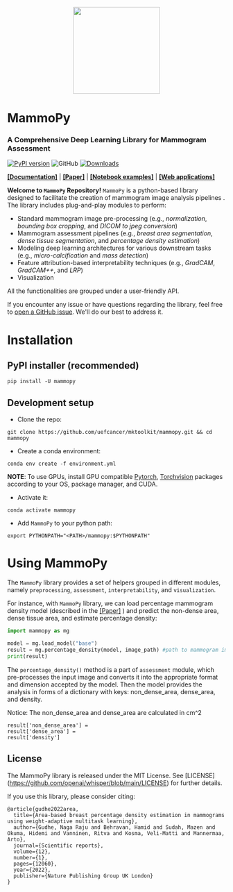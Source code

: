 <p align="center">
  <img src="https://cdn.imgbin.com/10/3/23/imgbin-breast-cancer-senology-mammography-diego-JcEW147fdbivCyrvC5vykSPj3.jpg" height="200">
</p>

# MammoPy
### A Comprehensive Deep Learning Library for Mammogram Assessment
[![PyPI version](https://badge.fury.io/py/mktoolkit.svg)](https://badge.fury.io/py/mktoolkit)
![GitHub](https://img.shields.io/github/license/mktoolkit/mktoolkit)
[![Downloads](https://static.pepy.tech/badge/mktoolkit)](https://pepy.tech/project/mktoolkit)

**[[Documentation]](https://github.com/uefcancer/mammopy/)**
| **[[Paper]]()** 
| **[[Notebook examples]]()** 
| **[[Web applications]]()** 

**Welcome to `MammoPy` Repository!** `MammoPy` is a python-based library designed to facilitate the creation of mammogram image analysis pipelines . The library includes plug-and-play modules to perform:
- Standard mammogram image pre-processing (e.g., *normalization*, *bounding box cropping*, and *DICOM to jpeg conversion*)
- Mammogram assessment pipelines (e.g., *breast area segmentation*, *dense tissue segmentation*, and *percentage density estimation*)
- Modeling deep learning architectures for various downstream tasks  (e.g., *micro-calcification* and *mass detection*)
- Feature attribution-based interpretability techniques (e.g., *GradCAM*, *GradCAM++*, and *LRP*)
- Visualization 

All the functionalities are grouped under a user-friendly API. 

If you encounter any issue or have questions regarding the library, feel free to [open a GitHub issue](https://github.com/uefcancer/mammopy/issues). We'll do our best to address it. 

# Installation 

## PyPI installer (recommended)

`pip install -U mammopy`

## Development setup 

- Clone the repo:

```
git clone https://github.com/uefcancer/mktoolkit/mammopy.git && cd mammopy
```

- Create a conda environment:

```
conda env create -f environment.yml
```
**NOTE**: To use GPUs, install GPU compatible [Pytorch](https://pytorch.org/get-started/locally/), [Torchvision](https://pytorch.org/get-started/locally/) packages according to your OS, package manager, and CUDA.

- Activate it:

```
conda activate mammopy
```

- Add `MammoPy` to your python path:

```
export PYTHONPATH="<PATH>/mammopy:$PYTHONPATH"
```

# Using MammoPy 

The `MammoPy` library provides a set of helpers grouped in different modules, namely `preprocessing`, `assessment`, `interpretability`, and  `visualization`.  

For instance, with  `MammoPy` library, we can load percentage mammogram density model (described in the [[Paper]](https://www.nature.com/articles/s41598-022-16141-2) ) and predict the non-dense area, dense tissue area, and estimate percentage density:
```python
import mammopy as mg

model = mg.load_model("base")
result = mg.percentage_density(model, image_path) #path to mammogram image
print(result)
```
The `percentage_density()` method is a part of `assessment` module, which pre-processes the input image and converts it into the appropriate format and dimension accepted by the model. Then the model provides the analysis in forms of a dictionary with keys: non_dense_area, dense_area, and density.

Notice: The non_dense_area and dense_area are calculated in cm^2 

```
result['non_dense_area'] = 
result['dense_area'] = 
result['density']
```

## License

The MammoPy library is released under the MIT License. See [LICENSE] (https://github.com/openai/whisper/blob/main/LICENSE) for further details.

If you use this library, please consider citing:
```
@article{gudhe2022area,
  title={Area-based breast percentage density estimation in mammograms using weight-adaptive multitask learning},
  author={Gudhe, Naga Raju and Behravan, Hamid and Sudah, Mazen and Okuma, Hidemi and Vanninen, Ritva and Kosma, Veli-Matti and Mannermaa, Arto},
  journal={Scientific reports},
  volume={12},
  number={1},
  pages={12060},
  year={2022},
  publisher={Nature Publishing Group UK London}
}
```
